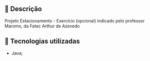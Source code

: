 ## :memo: Descrição
Projeto Estacionamento - Exercício (opcional) indicado pelo professor Maromo, da Fatec Arthur de Azevedo

## :wrench: Tecnologias utilizadas
* Java;
